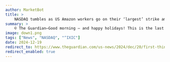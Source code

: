 ```yaml
---
author: MarketBot
title: >
    NASDAQ tumbles as US Amazon workers go on their ‘largest’ strike amid holiday rush
summary: >
    © The Guardian—Good morning – and happy holidays! This is the last First Thing of 2024. We will be back on 2 January.
image: down1.png
tags: ["News", "NASDAQ", "^IXIC"]
date: 2024-12-19
redirect_to: https://www.theguardian.com/us-news/2024/dec/20/first-thing-us-amazon-workers-go-on-their-largest-strike-amid-holiday-rush
redirect_enabled: true
---
```

